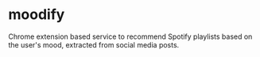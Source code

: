 # moodify
Chrome extension based service to recommend Spotify playlists based on the user's mood, extracted from social media posts. 

